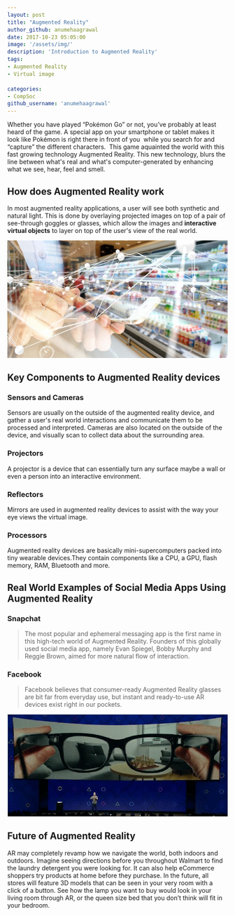 ```yaml
---
layout: post
title: "Augmented Reality"
author_github: anumehaagrawal
date: 2017-10-23 05:05:00
image: '/assets/img/'
description: 'Introduction to Augmented Reality'
tags:
- Augmented Reality
- Virtual image

categories:
- CompSoc
github_username: 'anumehaagrawal'
---
```


Whether you have played “Pokémon Go” or not, you’ve probably at least heard of the game. A special app on your smartphone or tablet makes it look like Pokémon is right there in front of you  while you search for and “capture” the different characters.  This game aquainted the world with this fast growing technology Augmented Reality. This new technology, blurs the line between what's real and what's computer-generated by enhancing what we see, hear, feel and smell.

## How does Augmented Reality work

In most augmented reality applications, a user will see both synthetic and natural light. This is done by overlaying projected images on top of a pair of see-through goggles or glasses, which allow the images and **interactive virtual objects** to layer on top of the user's view of the real world.

![Augmented1](/blog_src/assets/img/augmented-reality/Augmented1.jpg)

## Key Components to Augmented Reality devices

### Sensors and Cameras
Sensors are usually on the outside of the augmented reality device, and gather a user's real world interactions and communicate them to be processed and interpreted. Cameras are also located on the outside of the device, and visually scan to collect data about the surrounding area.

### Projectors
A projector is a device that can essentially turn any surface maybe a wall or even a person into an interactive environment.

### Reflectors
Mirrors are used in augmented reality devices to assist with the way your eye views the virtual image.

### Processors
Augmented reality devices are basically mini-supercomputers packed into tiny wearable devices.They contain  components like a CPU, a GPU, flash memory, RAM, Bluetooth and more.

## Real World Examples of Social Media Apps Using Augmented Reality

### Snapchat

> The most popular and ephemeral messaging app is the first name in this high-tech world of Augmented Reality. Founders of this globally used social media app, namely Evan Spiegel, Bobby Murphy and Reggie Brown, aimed for more natural flow of interaction.

### Facebook

>Facebook believes that consumer-ready Augmented Reality glasses are bit far from everyday use, but instant and ready-to-use AR devices exist right in our pockets.

![Facebook](/blog_src/assets/img/augmented-reality/Facebook.jpg)

## Future of Augmented Reality

AR may completely revamp how we navigate the world, both indoors and outdoors. Imagine seeing directions before you throughout Walmart to find the laundry detergent you were looking for. It can also help eCommerce shoppers try products at home before they purchase. 
In the future, all stores will feature 3D models that can be seen in your very room with a click of a button. See how the lamp you want to buy would look in your living room through AR, or the queen size bed that you don’t think will fit in your bedroom.